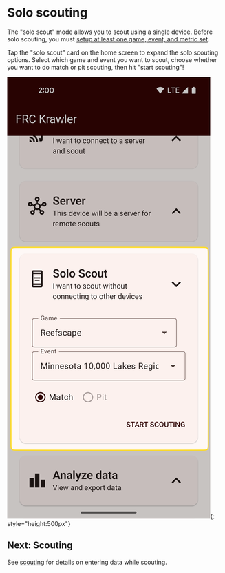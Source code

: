 # Solo scouting
The "solo scout" mode allows you to scout using a single device. 
Before solo scouting, you must [setup at least one game, event, and metric set](setup.md).

Tap the "solo scout" card on the home screen to expand the solo scouting options.
Select which game and event you want to scout, choose whether you want to do match or pit scouting, 
then hit "start scouting"!

![](../assets/images/setup/solo_scout_config.png){: style="height:500px"}

## Next: Scouting
See [scouting](scouting.md) for details on entering data while scouting.
